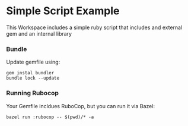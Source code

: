 # Simple Script Example

This Workspace includes a simple ruby script that includes and external gem and an internal library

### Bundle

Update gemfile using:

```
gem instal bundler
bundle lock --update
```

### Running Rubocop

Your Gemfile incldues RuboCop, but you can run it via Bazel:

```
bazel run :rubocop -- $(pwd)/* -a
```